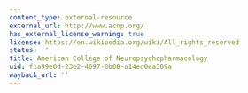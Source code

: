 ```yaml
---
content_type: external-resource
external_url: http://www.acnp.org/
has_external_license_warning: true
license: https://en.wikipedia.org/wiki/All_rights_reserved
status: ''
title: American College of Neuropsychopharmacology
uid: f1a99e0d-23e2-4697-8b08-a14ed0ea309a
wayback_url: ''
---
```

